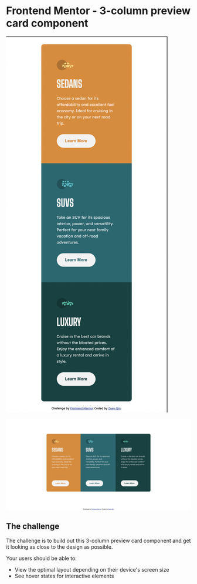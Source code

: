 # Frontend Mentor - 3-column preview card component

![mobile](design/mobile.png)

![desktop](design/desktop.png)

## The challenge

The challenge is to build out this 3-column preview card component and get it looking as close to the design as possible.

Your users should be able to:

- View the optimal layout depending on their device's screen size
- See hover states for interactive elements